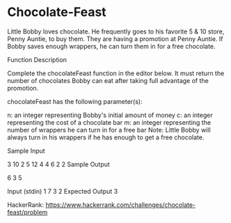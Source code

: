 # Chocolate-Feast
Little Bobby loves chocolate. He frequently goes to his favorite 5 &amp; 10 store, Penny Auntie, to buy them. They are having a promotion at Penny Auntie. If Bobby saves enough wrappers, he can turn them in for a free chocolate.

Function Description

Complete the chocolateFeast function in the editor below. It must return the number of chocolates Bobby can eat after taking full advantage of the promotion.

chocolateFeast has the following parameter(s):

n: an integer representing Bobby's initial amount of money
c: an integer representing the cost of a chocolate bar
m: an integer representing the number of wrappers he can turn in for a free bar
Note: Little Bobby will always turn in his wrappers if he has enough to get a free chocolate.

Sample Input

3
10 2 5
12 4 4
6 2 2
Sample Output

6
3
5

Input (stdin)
1
7 3 2
Expected Output
3

HackerRank: https://www.hackerrank.com/challenges/chocolate-feast/problem
